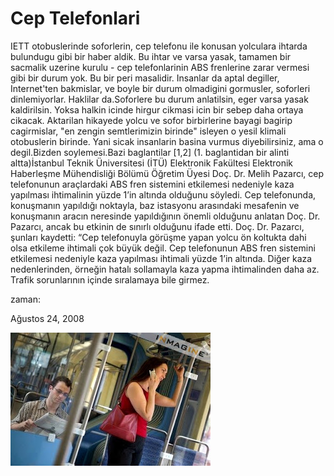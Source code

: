 # Cep Telefonlari
IETT otobuslerinde soforlerin, cep telefonu ile konusan yolculara ihtarda bulundugu gibi bir haber aldik. Bu ihtar ve varsa yasak, tamamen bir sacmalik uzerine kurulu - cep telefonlarinin ABS frenlerine zarar vermesi gibi bir durum yok. Bu bir peri masalidir. Insanlar da aptal degiller, Internet'ten bakmislar, ve boyle bir durum olmadigini gormusler, soforleri dinlemiyorlar. Haklilar da.Soforlere bu durum anlatilsin, eger varsa yasak kaldirilsin. Yoksa halkin icinde hirgur cikmasi icin bir sebep daha ortaya cikacak. Aktarilan hikayede yolcu ve sofor birbirlerine bayagi bagirip cagirmislar, "en zengin semtlerimizin birinde" isleyen o yesil klimali otobuslerin birinde. Yani sicak insanlarin basina vurmus diyebilirsiniz, ama o degil.Bizden soylemesi.Bazi baglantilar [1,2] (1. baglantidan bir alinti altta)İstanbul Teknik Üniversitesi (İTÜ) Elektronik Fakültesi Elektronik Haberleşme Mühendisliği Bölümü Öğretim Üyesi Doç. Dr. Melih Pazarcı, cep telefonunun araçlardaki ABS fren sistemini etkilemesi nedeniyle kaza yapılması ihtimalinin yüzde 1’in altında olduğunu söyledi. Cep telefonunda, konuşmanın yapıldığı noktayla, baz istasyonu arasındaki mesafenin ve konuşmanın aracın neresinde yapıldığının önemli olduğunu anlatan Doç. Dr. Pazarcı, ancak bu etkinin de sınırlı olduğunu ifade etti.   Doç. Dr. Pazarcı, şunları kaydetti: “Cep telefonuyla görüşme yapan yolcu ön koltukta dahi olsa etkileme ihtimali çok büyük değil. Cep telefonunun ABS fren sistemini etkilemesi nedeniyle kaza yapılması ihtimali yüzde 1’in altında. Diğer kaza nedenlerinden, örneğin hatalı sollamayla kaza yapma ihtimalinden daha az. Trafik sorunlarının içinde sıralamaya bile girmez.







zaman:

Ağustos 24, 2008










![](ucsi005604.jpg)
